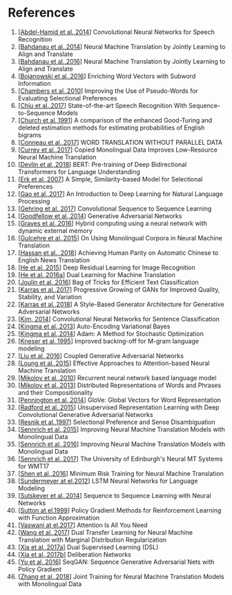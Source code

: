 # References

1. [[Abdel-Hamid et al.,2014](https://www.microsoft.com/en-us/research/wp-content/uploads/2016/02/CNN_ASLPTrans2-14.pdf)] Convolutional Neural Networks for Speech Recognition
1. [[Bahdanau et al.,2014](https://arxiv.org/abs/1409.0473)] Neural Machine Translation by Jointly Learning to Align and Translate
1. [[Bahdanau et al.,2016](https://arxiv.org/abs/1409.0473)] Neural Machine Translation by Jointly Learning to Align and Translate
1. [[Bojanowski et al.,2016](https://arxiv.org/abs/1607.04606)] Enriching Word Vectors with Subword Information
1. [[Chambers et al.,2010](https://web.stanford.edu/~jurafsky/chambers-acl2010-pseudowords.pdf)] Improving the Use of Pseudo-Words for Evaluating Selectional Preferences
1. [[Chiu et al.,2017](https://arxiv.org/abs/1712.01769)] State-of-the-art Speech Recognition With Sequence-to-Sequence Models
1. [[Church et al.,1991](https://www.sciencedirect.com/science/article/pii/088523089190016J)] A comparison of the enhanced Good-Turing and deleted estimation methods for estimating probabilities of English bigrams
1. [[Conneau et al.,2017](https://arxiv.org/abs/1710.04087)] WORD TRANSLATION WITHOUT PARALLEL DATA
1. [[Currey et al.,2017](https://kheafield.com/papers/edinburgh/copy_paper.pdf)] Copied Monolingual Data Improves Low-Resource Neural Machine Translation
1. [[Devlin et al.,2018](https://arxiv.org/abs/1810.04805)] BERT: Pre-training of Deep Bidirectional Transformers for Language Understanding
1. [[Erk et al.,2007](http://www.aclweb.org/anthology/P07-1028)] A Simple, Similarity-based Model for Selectional Preferences
1. [[Gao et al.,2017](https://www.microsoft.com/en-us/research/wp-content/uploads/2017/07/dl-summer-school-2017.-Jianfeng-Gao.v2.pdf)] An Introduction to Deep Learning for Natural Language Processing
1. [[Gehring et al.,2017](https://arxiv.org/abs/1705.03122)] Convolutional Sequence to Sequence Learning
1. [[Goodfellow et al.,2014](https://arxiv.org/abs/1406.2661)] Generative Adversarial Networks
1. [[Graves et al.,2016](https://www.gwern.net/docs/2016-graves.pdf)] Hybrid computing using a neural network with dynamic external memory
1. [[Gulcehre et al.,2015](https://arxiv.org/abs/1503.03535)] On Using Monolingual Corpora in Neural Machine Translation
1. [[Hassan et al.,,2018](https://arxiv.org/abs/1803.05567)] Achieving Human Parity on Automatic Chinese to English News Translation
1. [[He et al.,2015](https://arxiv.org/abs/1512.03385)] Deep Residual Learning for Image Recognition
1. [[He et al.,2016a](https://arxiv.org/abs/1611.00179)] Dual Learning for Machine Translation
1. [[Joulin et al.,2016](https://arxiv.org/abs/1607.01759)] Bag of Tricks for Efficient Text Classification
1. [[Karras et al.,2017](https://arxiv.org/abs/1710.10196)] Progressive Growing of GANs for Improved Quality, Stability, and Variation
1. [[Karras et al.,2018](https://arxiv.org/abs/1812.04948)] A Style-Based Generator Architecture for Generative Adversarial Networks
1. [[Kim, 2014](https://arxiv.org/abs/1408.5882)] Convolutional Neural Networks for Sentence Classification
1. [[Kingma et al.,2013](https://arxiv.org/abs/1312.6114)] Auto-Encoding Variational Bayes
1. [[Kingma et al.,2014](https://arxiv.org/abs/1412.6980)] Adam: A Method for Stochastic Optimization
1. [[Kneser et al.,1995](https://www.semanticscholar.org/paper/Improved-backing-off-for-M-gram-language-modeling-Kneser-Ney/9548ac30c113562a51e603dbbc8e9fa651cfd3ab)] Improved backing-off for M-gram language modeling
1. [[Liu et al.,2016](https://arxiv.org/abs/1606.07536)] Coupled Generative Adversarial Networks
1. [[Loung et al.,2015](https://arxiv.org/abs/1508.04025)] Effective Approaches to Attention-based Neural Machine Translation
1. [[Mikolov et al.,2010](https://www.isca-speech.org/archive/archive_papers/interspeech_2010/i10_1045.pdf)] Recurrent neural network based language model
1. [[Mikolov et al.,2013](https://arxiv.org/pdf/1310.4546)] Distributed Representations of Words and Phrases and their Compositionality
1. [[Pennington et al.,2014](https://www.aclweb.org/anthology/D14-1162)] GloVe: Global Vectors for Word Representation
1. [[Radford et al.,2015](https://arxiv.org/abs/1511.06434)] Unsupervised Representation Learning with Deep Convolutional Generative Adversarial Networks
1. [[Resnik et al.,1997](http://www.aclweb.org/anthology/W97-0209)] Selectional Preference and Sense Disambiguation
1. [[Sennrich et al.,2015](https://arxiv.org/abs/1511.06709)] Improving Neural Machine Translation Models with Monolingual Data
1. [[Sennrich et al.,2016](https://arxiv.org/abs/1511.06709)] Improving Neural Machine Translation Models with Monolingual Data
1. [[Sennrich et al.,2017](https://arxiv.org/abs/1708.00726)] The University of Edinburgh's Neural MT Systems for WMT17
1. [[Shen et al.,2016](http://www.aclweb.org/anthology/P16-1159)] Minimum Risk Training for Neural Machine Translation
1. [[Sundermeyer at el.2012](https://www.isca-speech.org/archive/archive_papers/interspeech_2012/i12_0194.pdf)] LSTM Neural Networks for Language Modeling
1. [[Sutskever et al.,2014](https://arxiv.org/abs/1409.3215)] Sequence to Sequence Learning with Neural Networks
1. [[Sutton at el.1999](https://papers.nips.cc/paper/1713-policy-gradient-methods-for-reinforcement-learning-with-function-approximation.pdf)] Policy Gradient Methods for Reinforcement Learning with Function Approximation
1. [[Vaswani at el.2017](https://arxiv.org/abs/1706.03762)] Attention Is All You Need
1. [[Wang et al.,2017](https://www.microsoft.com/en-us/research/wp-content/uploads/2017/11/17041-72820-1-SM.pdf)] Dual Transfer Learning for Neural Machine Translation with Marginal Distribution Regularization
1. [[Xia et al.,2017a](https://arxiv.org/abs/1707.00415)] Dual Supervised Learning (DSL)
1. [[Xia et al.,2017b](https://papers.nips.cc/paper/6775-deliberation-networks-sequence-generation-beyond-one-pass-decoding.pdf)] Deliberation Networks
1. [[Yu et al.,2016](https://arxiv.org/abs/1609.05473)] SeqGAN: Sequence Generative Adversarial Nets with Policy Gradient
1. [[Zhang et al.,2018](https://arxiv.org/abs/1803.00353)] Joint Training for Neural Machine Translation Models with Monolingual Data
